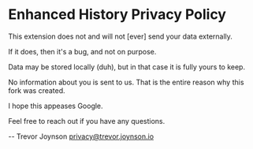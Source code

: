 Enhanced History Privacy Policy
===============================

This extension does not and will not [ever] send your data externally.

If it does, then it's a bug, and not on purpose.

Data may be stored locally (duh), but in that case it is fully yours to keep.

No information about you is sent to us. That is the entire reason why this fork was created.

I hope this appeases Google.

Feel free to reach out if you have any questions.

-- Trevor Joynson <privacy@trevor.joynson.io>

